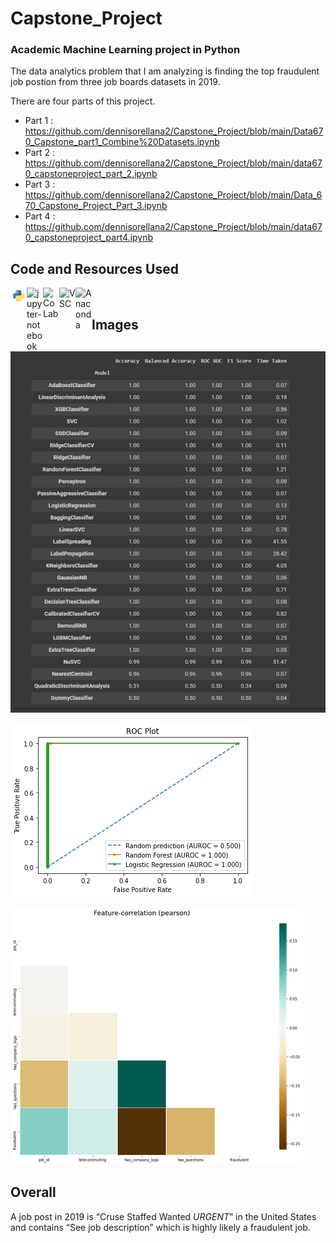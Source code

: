# Capstone_Project

### Academic Machine Learning project in Python

The data analytics problem that I am analyzing is finding the top fraudulent job postion from three job boards datasets in 2019.

There are four parts of this project.

- Part 1 : https://github.com/dennisorellana2/Capstone_Project/blob/main/Data670_Capstone_part1_Combine%20Datasets.ipynb
- Part 2 : https://github.com/dennisorellana2/Capstone_Project/blob/main/data670_capstoneproject_part_2.ipynb
- Part 3 : https://github.com/dennisorellana2/Capstone_Project/blob/main/Data_670_Capstone_Project_Part_3.ipynb
- Part 4 : https://github.com/dennisorellana2/Capstone_Project/blob/main/data670_capstoneproject_part4.ipynb

## Code and Resources Used

<img align="left" alt="Python" width="26px" src="https://raw.githubusercontent.com/github/explore/80688e429a7d4ef2fca1e82350fe8e3517d3494d/topics/python/python.png" />

<img align="left" alt="jupyter-notebook" width="26px" src="https://avatars1.githubusercontent.com/u/7388996?s=200&v=4" />

<img align="left" alt="CoLab" width="26px" src="https://avatars1.githubusercontent.com/u/38081706?s=60&u=963d11e5a1e77618d6baab30d32d40cb17e4064d&v=4" />

<img align="left" alt="VSC" width="26px" src="https://upload.wikimedia.org/wikipedia/commons/thumb/9/9a/Visual_Studio_Code_1.35_icon.svg/1024px-Visual_Studio_Code_1.35_icon.svg.png" />

<img align="left" alt="Anaconda" width="26px" src="https://avatars2.githubusercontent.com/u/1158637?s=200&v=4g" />



<br />

## Images
![](Comparing%20Model%20List.png)

![](ROC%20Curve%20Plot.png)

![](Feature%20Correlation%20Plot.png)
## Overall
A job post in 2019 is “Cruse Staffed Wanted *URGENT*” in the United States and contains “See job description” which is highly likely a fraudulent job.
